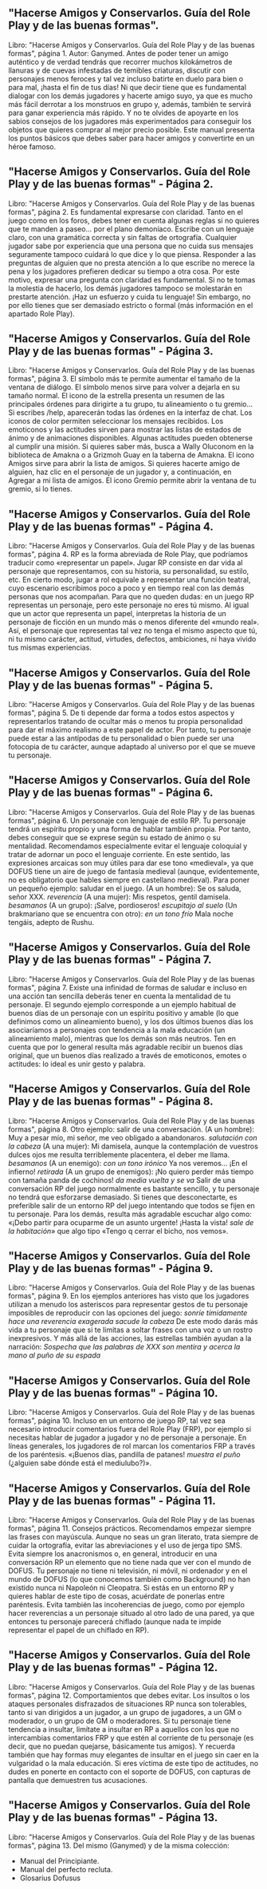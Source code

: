 ## "Hacerse Amigos y Conservarlos. Guía del Role Play y de las buenas formas".
Libro: "Hacerse Amigos y Conservarlos. Guía del Role Play y de las buenas formas", página 1.
Autor: Ganymed.
Antes de poder tener un amigo auténtico y de verdad tendrás que recorrer muchos kilokámetros de llanuras y de cuevas infestadas de temibles criaturas, discutir con personajes menos feroces y tal vez incluso batirte en duelo para bien o para mal, ¡hasta el fin de tus días!
Ni que decir tiene que es fundamental dialogar con los demás jugadores y hacerte amigo suyo, ya que es mucho más fácil derrotar a los monstruos en grupo y, además, también te servirá para ganar experiencia más rápido.
Y no te olvides de apoyarte en los sabios consejos de los jugadores más experimentados para conseguir los objetos que quieres comprar al mejor precio posible.
Este manual presenta los puntos básicos que debes saber para hacer amigos y convertirte en un héroe famoso.

## "Hacerse Amigos y Conservarlos. Guía del Role Play y de las buenas formas" - Página 2.
Libro: "Hacerse Amigos y Conservarlos. Guía del Role Play y de las buenas formas", página 2.
Es fundamental expresarse con claridad. Tanto en el juego como en los foros, debes tener en cuenta algunas reglas si no quieres que te manden a paseo... por el plano demoníaco.
Escribe con un lenguaje claro, con una gramática correcta y sin faltas de ortografía.
Cualquier jugador sabe por experiencia que una persona que no cuida sus mensajes seguramente tampoco cuidará lo que dice y lo que piensa. Responder a las preguntas de alguien que no presta atención a lo que escribe no merece la pena y los jugadores prefieren dedicar su tiempo a otra cosa.
Por este motivo, expresar una pregunta con claridad es fundamental. Si no te tomas la molestia de hacerlo, los demás jugadores tampoco se molestarán en prestarte atención. ¡Haz un esfuerzo y cuida tu lenguaje! Sin embargo, no por ello tienes que ser demasiado estricto o formal (más información en el apartado Role Play).

## "Hacerse Amigos y Conservarlos. Guía del Role Play y de las buenas formas" - Página 3.
Libro: "Hacerse Amigos y Conservarlos. Guía del Role Play y de las buenas formas", página 3.
El símbolo más te permite aumentar el tamaño de la ventana de diálogo. El símbolo menos sirve para volver a dejarla en su tamaño normal. El icono de la estrella presenta un resumen de las principales órdenes para dirigirte a tu grupo, tu alineamiento o tu gremio... Si escribes /help, aparecerán todas las órdenes en la interfaz de chat.
Los iconos de color permiten seleccionar los mensajes recibidos.
Los emoticonos y las actitudes sirven para mostrar las listas de estados de ánimo y de animaciones disponibles. Algunas actitudes pueden obtenerse al cumplir una misión. Si quieres saber más, busca a Wally Oluconom en la biblioteca de Amakna o a Grizmoh Guay en la taberna de Amakna.
El icono Amigos sirve para abrir la lista de amigos. Si quieres hacerte amigo de alguien, haz clic en el personaje de un jugador y, a continuación, en Agregar a mi lista de amigos. El icono Gremio permite abrir la ventana de tu gremio, si lo tienes.

## "Hacerse Amigos y Conservarlos. Guía del Role Play y de las buenas formas" - Página 4.
Libro: "Hacerse Amigos y Conservarlos. Guía del Role Play y de las buenas formas", página 4.
RP es la forma abreviada de Role Play, que podríamos traducir como «representar un papel». Jugar RP consiste en dar vida al personaje que representamos, con su historia, su personalidad, su estilo, etc. En cierto modo, jugar a rol equivale a representar una función teatral, cuyo escenario escribimos poco a poco y en tiempo real con las demás personas que nos acompañan.
Para que no queden dudas: en un juego RP representas un personaje, pero este personaje no eres tú mismo. Al igual que un actor que representa un papel, interpretas la historia de un personaje de ficción en un mundo más o menos diferente del «mundo real».
Así, el personaje que representas tal vez no tenga el mismo aspecto que tú, ni tu mismo carácter, actitud, virtudes, defectos, ambiciones, ni haya vivido tus mismas experiencias.

## "Hacerse Amigos y Conservarlos. Guía del Role Play y de las buenas formas" - Página 5.
Libro: "Hacerse Amigos y Conservarlos. Guía del Role Play y de las buenas formas", página 5.
De ti depende dar forma a todos estos aspectos y representarlos tratando de ocultar más o menos tu propia personalidad para dar el máximo realismo a este papel de actor. Por tanto, tu personaje puede estar a las antípodas de tu personalidad o bien puede ser una fotocopia de tu carácter, aunque adaptado al universo por el que se mueve tu personaje.

## "Hacerse Amigos y Conservarlos. Guía del Role Play y de las buenas formas" - Página 6.
Libro: "Hacerse Amigos y Conservarlos. Guía del Role Play y de las buenas formas", página 6.
Un personaje con lenguaje de estilo RP.
Tu personaje tendrá un espíritu propio y una forma de hablar también propia. Por tanto, debes conseguir que se exprese según su estado de ánimo o su mentalidad. Recomendamos especialmente evitar el lenguaje coloquial y tratar de adornar un poco el lenguaje corriente. En este sentido, las expresiones arcaicas son muy útiles para dar ese tono «medieval», ya que DOFUS tiene un aire de juego de fantasía medieval (aunque, evidentemente, no es obligatorio que hables siempre en castellano medieval).
Para poner un pequeño ejemplo: saludar en el juego.
(A un hombre): Se os saluda, señor XXX. *reverencia*
(A una mujer): Mis respetos, gentil damisela. *besamanos*
(A un grupo): ¡Salve, pordioseros! *escupitajo al suelo*
(Un brakmariano que se encuentra con otro): *en un tono frío* Mala noche tengáis, adepto de Rushu.

## "Hacerse Amigos y Conservarlos. Guía del Role Play y de las buenas formas" - Página 7.
Libro: "Hacerse Amigos y Conservarlos. Guía del Role Play y de las buenas formas", página 7.
Existe una infinidad de formas de saludar e incluso en una acción tan sencilla deberás tener en cuenta la mentalidad de tu personaje. El segundo ejemplo corresponde a un ejemplo habitual de buenos días de un personaje con un espíritu positivo y amable (lo que definimos como un alineamiento bueno), y los dos últimos buenos días los asociaríamos a personajes con tendencia a la mala educación (un alineamiento malo), mientras que los demás son más neutros.
Ten en cuenta que por lo general resulta más agradable recibir un buenos días original, que un buenos días realizado a través de emoticonos, emotes o actitudes: lo ideal es unir gesto y palabra.

## "Hacerse Amigos y Conservarlos. Guía del Role Play y de las buenas formas" - Página 8.
Libro: "Hacerse Amigos y Conservarlos. Guía del Role Play y de las buenas formas", página 8.
Otro ejemplo: salir de una conversación.
(A un hombre): Muy a pesar mío, mi señor, me veo obligado a abandonaros. *salutación con la cabeza*
(A una mujer): Mi damisela, aunque la contemplación de vuestros dulces ojos me resulta terriblemente placentera, el deber me llama. *besamanos*
(A un enemigo): *con un tono irónico* Ya nos veremos... ¡En el infierno! *retirada*
(A un grupo de enemigos): ¡No quiero perder más tiempo con tamaña panda de cochinos! *da media vuelta y se va*
Salir de una conversación RP del juego normalmente es bastante sencillo, y tu personaje no tendrá que esforzarse demasiado. Si tienes que desconectarte, es preferible salir de un entorno RP del juego intentando que todos se fijen en tu personaje.
Para los demás, resulta más agradable escuchar algo como: «¡Debo partir para ocuparme de un asunto urgente! ¡Hasta la vista! *sale de la habitación*» que algo tipo «Tengo q cerrar el bicho, nos vemos».

## "Hacerse Amigos y Conservarlos. Guía del Role Play y de las buenas formas" - Página 9.
Libro: "Hacerse Amigos y Conservarlos. Guía del Role Play y de las buenas formas", página 9.
En los ejemplos anteriores has visto que los jugadores utilizan a menudo los asteriscos para representar gestos de tu personaje imposibles de reproducir con las opciones del juego:
*sonríe tímidamente*
*hace una reverencia exagerada*
*sacude la cabeza*
De este modo darás más vida a tu personaje que si te limitas a soltar frases con una voz o un rostro inexpresivos. Y más allá de las acciones, las estrellas también ayudan a la narración: *Sospecha que las palabras de XXX son mentira y acerca la mano al puño de su espada*

## "Hacerse Amigos y Conservarlos. Guía del Role Play y de las buenas formas" - Página 10.
Libro: "Hacerse Amigos y Conservarlos. Guía del Role Play y de las buenas formas", página 10.
Incluso en un entorno de juego RP, tal vez sea necesario introducir comentarios fuera del Role Play (FRP), por ejemplo si necesitas hablar de jugador a jugador y no de personaje a personaje. En líneas generales, los jugadores de rol marcan los comentarios FRP a través de los paréntesis. «¡Buenos días, pandilla de patanes! *muestra el puño* (¿alguien sabe dónde está el mediulubo?)».

## "Hacerse Amigos y Conservarlos. Guía del Role Play y de las buenas formas" - Página 11.
Libro: "Hacerse Amigos y Conservarlos. Guía del Role Play y de las buenas formas", página 11.
Consejos prácticos.
Recomendamos empezar siempre las frases con mayúscula. Aunque no seas un gran literato, trata siempre de cuidar la ortografía, evitar las abreviaciones y el uso de jerga tipo SMS.
Evita siempre los anacronismos o, en general, introducir en una conversación RP un elemento que no tiene nada que ver con el mundo de DOFUS. Tu personaje no tiene ni televisión, ni móvil, ni ordenador y en el mundo de DOFUS (lo que conocemos también como Background) no han existido nunca ni Napoleón ni Cleopatra. Si estás en un entorno RP y quieres hablar de este tipo de cosas, acuérdate de ponerlas entre paréntesis.
Evita también las incoherencias de juego, como por ejemplo hacer reverencias a un personaje situado al otro lado de una pared, ya que entonces tu personaje parecerá chiflado (aunque nada te impide representar el papel de un chiflado en RP).

## "Hacerse Amigos y Conservarlos. Guía del Role Play y de las buenas formas" - Página 12.
Libro: "Hacerse Amigos y Conservarlos. Guía del Role Play y de las buenas formas", página 12.
Comportamientos que debes evitar.
Los insultos o los ataques personales disfrazados de situaciones RP nunca son tolerables, tanto si van dirigidos a un jugador, a un grupo de jugadores, a un GM o moderador, o un grupo de GM o moderadores. Si tu personaje tiene tendencia a insultar, limítate a insultar en RP a aquellos con los que no intercambias comentarios FRP y que estén al corriente de tu personaje (es decir, que no puedan quejarse, básicamente tus amigos). Y recuerda también que hay formas muy elegantes de insultar en el juego sin caer en la vulgaridad o la mala educación.
Si eres víctima de este tipo de actitudes, no dudes en ponerte en contacto con el soporte de DOFUS, con capturas de pantalla que demuestren tus acusaciones.

## "Hacerse Amigos y Conservarlos. Guía del Role Play y de las buenas formas" - Página 13.
Libro: "Hacerse Amigos y Conservarlos. Guía del Role Play y de las buenas formas", página 13.
Del mismo (Ganymed) y de la misma colección:
- Manual del Principiante.
- Manual del perfecto recluta.
- Glosarius Dofusus